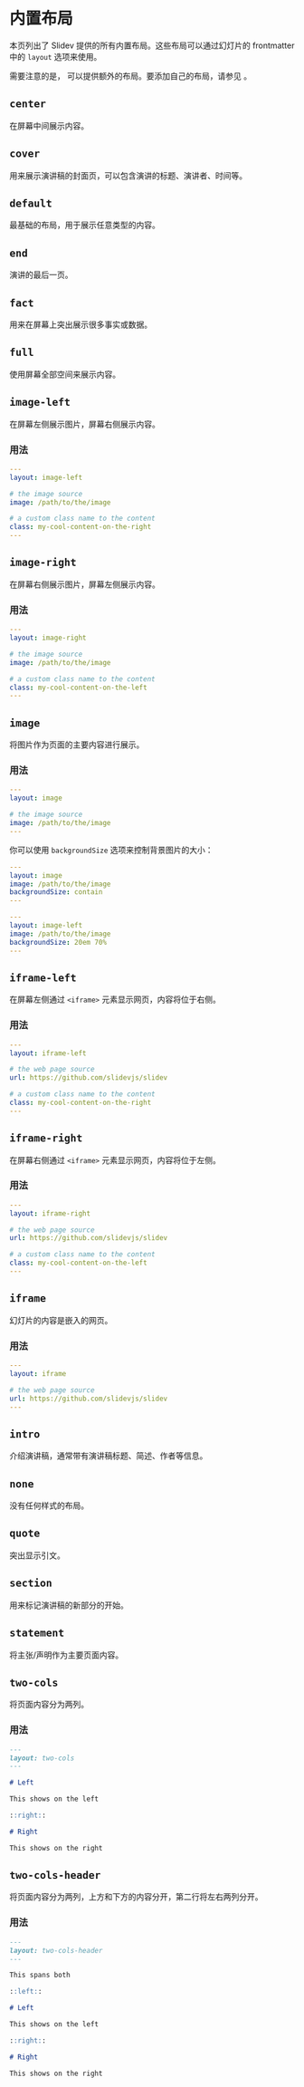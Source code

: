 # 内置布局

本页列出了 Slidev 提供的所有内置布局。这些布局可以通过幻灯片的 frontmatter 中的 `layout` 选项来使用。

需要注意的是，<LinkInline link="guide/theme-addon" /> 可以提供额外的布局。要添加自己的布局，请参见 <LinkInline link="guide/write-layout" />。

## `center`

在屏幕中间展示内容。

## `cover`

用来展示演讲稿的封面页，可以包含演讲的标题、演讲者、时间等。

## `default`

最基础的布局，用于展示任意类型的内容。

## `end`

演讲的最后一页。

## `fact`

用来在屏幕上突出展示很多事实或数据。

## `full`

使用屏幕全部空间来展示内容。

## `image-left`

在屏幕左侧展示图片，屏幕右侧展示内容。

### 用法

```yaml
---
layout: image-left

# the image source
image: /path/to/the/image

# a custom class name to the content
class: my-cool-content-on-the-right
---
```

## `image-right`

在屏幕右侧展示图片，屏幕左侧展示内容。

### 用法

```yaml
---
layout: image-right

# the image source
image: /path/to/the/image

# a custom class name to the content
class: my-cool-content-on-the-left
---
```

## `image`

将图片作为页面的主要内容进行展示。

### 用法

```yaml
---
layout: image

# the image source
image: /path/to/the/image
---
```

你可以使用 `backgroundSize` 选项来控制背景图片的大小：

```yaml
---
layout: image
image: /path/to/the/image
backgroundSize: contain
---
```

```yaml
---
layout: image-left
image: /path/to/the/image
backgroundSize: 20em 70%
---
```

## `iframe-left`

在屏幕左侧通过 `<iframe>` 元素显示网页，内容将位于右侧。

### 用法

```yaml
---
layout: iframe-left

# the web page source
url: https://github.com/slidevjs/slidev

# a custom class name to the content
class: my-cool-content-on-the-right
---
```

## `iframe-right`

在屏幕右侧通过 `<iframe>` 元素显示网页，内容将位于左侧。

### 用法

```yaml
---
layout: iframe-right

# the web page source
url: https://github.com/slidevjs/slidev

# a custom class name to the content
class: my-cool-content-on-the-left
---
```

## `iframe`

幻灯片的内容是嵌入的网页。

### 用法

```yaml
---
layout: iframe

# the web page source
url: https://github.com/slidevjs/slidev
---
```

## `intro`

介绍演讲稿，通​​常带有演讲稿标题、简述、作者等信息。

## `none`

没有任何样式的布局。

## `quote`

突出显示引文。

## `section`

用来标记演讲稿的新部分的开始。

## `statement`

将主张/声明作为主要页面内容。

## `two-cols`

将页面内容分为两列。

### 用法

```md
---
layout: two-cols
---

# Left

This shows on the left

::right::

# Right

This shows on the right
```

## `two-cols-header`

将页面内容分为两列，上方和下方的内容分开，第二行将左右两列分开。

### 用法

```md
---
layout: two-cols-header
---

This spans both

::left::

# Left

This shows on the left

::right::

# Right

This shows on the right
```
